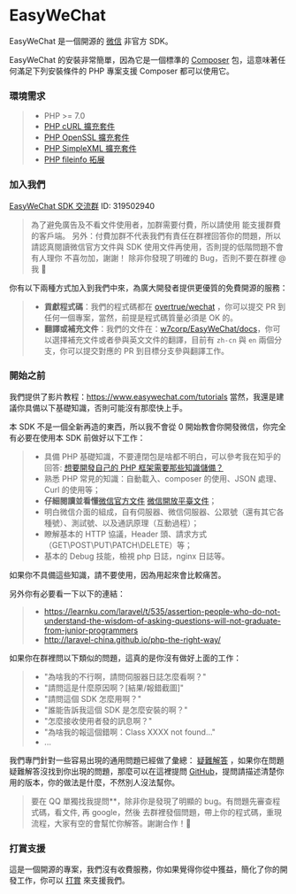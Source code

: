 # EasyWeChat

EasyWeChat 是一個開源的 [微信](http://www.wechat.com) 非官方 SDK。

EasyWeChat 的安裝非常簡單，因為它是一個標準的 [Composer](https://getcomposer.org/) 包，這意味著任何滿足下列安裝條件的 PHP 專案支援 Composer 都可以使用它。

### 環境需求

> - PHP >= 7.0
> - [PHP cURL 擴充套件](http://php.net/manual/en/book.curl.php)
> - [PHP OpenSSL 擴充套件](http://php.net/manual/en/book.openssl.php)
> - [PHP SimpleXML 擴充套件](http://php.net/manual/en/book.simplexml.php)
> - [PHP fileinfo 拓展](http://php.net/manual/en/book.fileinfo.php)

### 加入我們

[EasyWeChat SDK 交流群](http://shang.qq.com/wpa/qunwpa?idkey=b4dcf3ec51a7e8c3c3a746cf450ce59895e5c4ec4fbcb0f80c2cd97c3c6e63e9) ID: 319502940

> 為了避免廣告及不看文件使用者，加群需要付費，所以請使用 能支援群費的客戶端。
> 另外：付費加群不代表我們有責任在群裡回答你的問題，所以請認真閱讀微信官方文件與 SDK 使用文件再使用，否則提的低階問題不會有人理你
> 不喜勿加，謝謝！
> 除非你發現了明確的 Bug，否則不要在群裡 @ 我 :pray:

你有以下兩種方式加入到我們中來，為廣大開發者提供更優質的免費開源的服務：

> - **貢獻程式碼**：我們的程式碼都在 [overtrue/wechat](https://github.com/overtrue/wechat) ，你可以提交 PR 到任何一個專案，當然，前提是程式碼質量必須是 OK 的。
> - **翻譯或補充文件**：我們的文件在：[w7corp/EasyWeChat/docs](https://github.com/w7corp/easywechat/tree/master/docs)，你可以選擇補充文件或者參與英文文件的翻譯，目前有 `zh-cn` 與 `en` 兩個分支，你可以提交對應的 PR 到目標分支參與翻譯工作。

### 開始之前

我們提供了影片教程：https://www.easywechat.com/tutorials 當然，我還是建議你具備以下基礎知識，否則可能沒有那麼快上手。

本 SDK 不是一個全新再造的東西，所以我不會從 0 開始教會你開發微信，你完全有必要在使用本 SDK 前做好以下工作：

> - 具備 PHP 基礎知識，不要連閉包是啥都不明白，可以參考我在知乎的回答: [想要開發自己的 PHP 框架需要那些知識儲備？](http://www.zhihu.com/question/26635323/answer/33812516)
> - 熟悉 PHP 常見的知識：自動載入、composer 的使用、JSON 處理、Curl 的使用等；
> - **仔細閱讀並看懂**[微信官方文件](http://mp.weixin.qq.com/wiki/13/80a1a25adbc46faf2716774c423b3151.html) [微信開放平臺文件](https://open.weixin.qq.com/cgi-bin/showdocument?action=dir_list&t=resource/res_list&verify=1&id=open1419318292&token=&lang=zh_CN)；
> - 明白微信介面的組成，自有伺服器、微信伺服器、公眾號（還有其它各種號）、測試號、以及通訊原理（互動過程）；
> - 瞭解基本的 HTTP 協議，Header 頭、請求方式（GET\POST\PUT\PATCH\DELETE）等；
> - 基本的 Debug 技能，檢視 php 日誌，nginx 日誌等。

如果你不具備這些知識，請不要使用，因為用起來會比較痛苦。

另外你有必要看一下以下的連結：

> - https://learnku.com/laravel/t/535/assertion-people-who-do-not-understand-the-wisdom-of-asking-questions-will-not-graduate-from-junior-programmers
> - http://laravel-china.github.io/php-the-right-way/

如果你在群裡問以下類似的問題，這真的是你沒有做好上面的工作：

> - "為啥我的不行啊，請問伺服器日誌怎麼看啊？"
> - "請問這是什麼原因啊？[結果/報錯截圖]"
> - "請問這個 SDK 怎麼用啊？"
> - "誰能告訴我這個 SDK 是怎麼安裝的啊？"
> - "怎麼接收使用者發的訊息啊？"
> - "為啥我的報這個錯啊：Class XXXX not found..."
> - ...

我們專門針對一些容易出現的通用問題已經做了彙總： [疑難解答](troubleshooting.md) ，如果你在問題疑難解答沒找到你出現的問題，那麼可以在這裡提問 [GitHub](https://github.com/overtrue/wechat/issues)，提問請描述清楚你用的版本，你的做法是什麼，不然別人沒法幫你。

> 要在 QQ 單獨找我提問\*\*，除非你是發現了明顯的 bug。有問題先審查程式碼，看文件, 再 google，然後 去群裡發個問題，帶上你的程式碼，重現流程，大家有空的會幫忙你解答。謝謝合作！:pray:

### 打賞支援

這是一個開源的專案，我們沒有收費服務，你如果覺得你從中獲益，簡化了你的開發工作，你可以 [打賞](https://github.com/sponsors/overtrue) 來支援我們。

